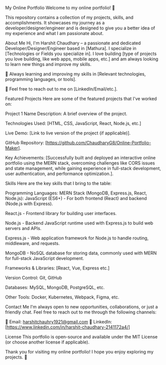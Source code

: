 My Online Portfolio
Welcome to my online portfolio! 👋

This repository contains a collection of my projects, skills, and accomplishments. It showcases my journey as a developer/designer/engineer and is designed to give you a better idea of my experience and what I am passionate about.

About Me
Hi, I'm Harshit Chaudhary – a passionate and dedicated Developer/Designer/Engineer based in [Mathura]. I specialize in [Technologies or Fields you specialize in]. I love building [type of projects you love building, like web apps, mobile apps, etc.] and am always looking to learn new things and improve my skills.


🌱 Always learning and improving my skills in [Relevant technologies, programming languages, or tools].


💬 Feel free to reach out to me on [LinkedIn/Email/etc.].

Featured Projects
Here are some of the featured projects that I've worked on:

Project 1 Name
Description: A brief overview of the project.

Technologies Used: [HTML, CSS, JavaScript, React, Node.js, etc.]

Live Demo: [Link to live version of the project (if applicable)].

GitHub Repository: [https://github.com/ChaudharyG8/Online-Portfolio-Maker].

Key Achievements: [Successfully built and deployed an interactive online portfolio using the MERN stack, overcoming challenges like CORS issues and state management, while gaining experience in full-stack development, user authentication, and performance optimization.].

Skills
Here are the key skills that I bring to the table:

Programming Languages:
MERN Stack (MongoDB, Express.js, React, Node.js):
JavaScript (ES6+) - For both frontend (React) and backend (Node.js with Express).

React.js - Frontend library for building user interfaces.

Node.js - Backend JavaScript runtime used with Express.js to build web servers and APIs.

Express.js - Web application framework for Node.js to handle routing, middleware, and requests.

MongoDB - NoSQL database for storing data, commonly used with MERN for full-stack JavaScript development.

Frameworks & Libraries: [React, Vue, Express etc.]

Version Control: Git, GitHub

Databases: MySQL, MongoDB, PostgreSQL, etc.

Other Tools: Docker, Kubernetes, Webpack, Figma, etc.

Contact Me
I'm always open to new opportunities, collaborations, or just a friendly chat. Feel free to reach out to me through the following channels:

📧 Email: harshitchauhry1921@gmail.com
🔗 LinkedIn: [https://www.linkedin.com/in/harshit-chaudhary-2141172a4/]


License
This portfolio is open-source and available under the MIT License (or choose another license if applicable).

Thank you for visiting my online portfolio! I hope you enjoy exploring my projects. 🚀
